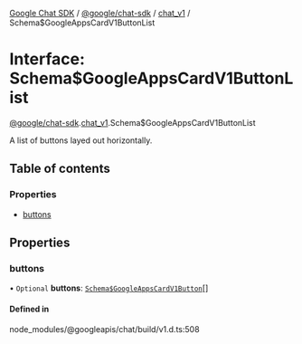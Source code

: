 [Google Chat SDK](../README.md) / [@google/chat-sdk](../modules/google_chat_sdk.md) / [chat\_v1](../modules/google_chat_sdk.chat_v1.md) / Schema$GoogleAppsCardV1ButtonList

# Interface: Schema$GoogleAppsCardV1ButtonList

[@google/chat-sdk](../modules/google_chat_sdk.md).[chat_v1](../modules/google_chat_sdk.chat_v1.md).Schema$GoogleAppsCardV1ButtonList

A list of buttons layed out horizontally.

## Table of contents

### Properties

- [buttons](google_chat_sdk.chat_v1.Schema_GoogleAppsCardV1ButtonList.md#buttons)

## Properties

### buttons

• `Optional` **buttons**: [`Schema$GoogleAppsCardV1Button`](google_chat_sdk.chat_v1.Schema_GoogleAppsCardV1Button.md)[]

#### Defined in

node_modules/@googleapis/chat/build/v1.d.ts:508
